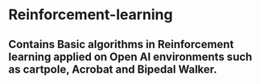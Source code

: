 # Reinforcement-learning

## Contains Basic algorithms in Reinforcement learning applied on Open AI environments such as cartpole, Acrobat and Bipedal Walker.
